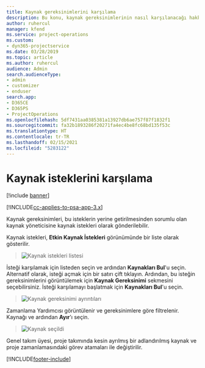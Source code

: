 ```yaml
---
title: Kaynak gereksinimlerini karşılama
description: Bu konu, kaynak gereksinimlerinin nasıl karşılanacağı hakkında bilgi sağlar.
author: ruhercul
manager: kfend
ms.service: project-operations
ms.custom:
- dyn365-projectservice
ms.date: 03/28/2019
ms.topic: article
ms.author: ruhercul
audience: Admin
search.audienceType:
- admin
- customizer
- enduser
search.app:
- D365CE
- D365PS
- ProjectOperations
ms.openlocfilehash: 5df7431aa0385381a13927db6ae757f87f1832f1
ms.sourcegitcommit: fa32b1893286f20271fa4ec4be8fc68bd135f53c
ms.translationtype: HT
ms.contentlocale: tr-TR
ms.lasthandoff: 02/15/2021
ms.locfileid: "5283122"
---
```

# <a name="fulfilling-resource-requests"></a>Kaynak isteklerini karşılama

[!include [banner](../includes/psa-now-project-operations.md)]

[!INCLUDE[cc-applies-to-psa-app-3.x](../includes/cc-applies-to-psa-app-3x.md)]

Kaynak gereksinimleri, bu isteklerin yerine getirilmesinden sorumlu olan kaynak yöneticisine kaynak istekleri olarak gönderilebilir.

Kaynak istekleri, **Etkin Kaynak İstekleri** görünümünde bir liste olarak gösterilir.

> ![Kaynak istekleri listesi](media/Resource-Management-image59.png)

İsteği karşılamak için listeden seçin ve ardından **Kaynakları Bul**'u seçin. Alternatif olarak, isteği açmak için bir satırı çift tıklayın. Ardından, bu isteğin gereksinimlerini görüntülemek için **Kaynak Gereksinimi** sekmesini seçebilirsiniz. İsteği karşılamayı başlatmak için **Kaynakları Bul**'u seçin.

> ![Kaynak gereksinimi ayrıntıları](media/Resource-Management-image60.png)

Zamanlama Yardımcısı görüntülenir ve gereksinimlere göre filtrelenir. Kaynağı ve ardından **Ayır**'ı seçin.

> ![Kaynak seçildi](media/Resource-Management-image61.png)

Genel takım üyesi, proje takımında kesin ayrılmış bir adlandırılmış kaynak ve proje zamanlamasındaki görev atamaları ile değiştirilir.


[!INCLUDE[footer-include](../includes/footer-banner.md)]